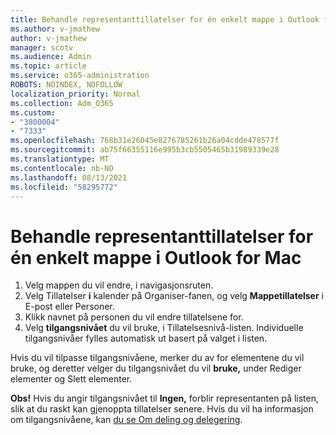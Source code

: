 ```yaml
---
title: Behandle representanttillatelser for én enkelt mappe i Outlook for Mac
ms.author: v-jmathew
author: v-jmathew
manager: scotv
ms.audience: Admin
ms.topic: article
ms.service: o365-administration
ROBOTS: NOINDEX, NOFOLLOW
localization_priority: Normal
ms.collection: Adm_O365
ms.custom:
- "3800004"
- "7333"
ms.openlocfilehash: 768b31e26045e8276785261b26a04cdde478577f
ms.sourcegitcommit: ab75f66355116e995b3cb5505465b31989339e28
ms.translationtype: MT
ms.contentlocale: nb-NO
ms.lasthandoff: 08/13/2021
ms.locfileid: "58295772"
---
```

# <a name="manage-delegate-permissions-for-a-single-folder-in-outlook-for-mac"></a>Behandle representanttillatelser for én enkelt mappe i Outlook for Mac

1. Velg mappen du vil endre, i navigasjonsruten.
2. Velg Tillatelser **i** kalender på Organiser-fanen, og velg **Mappetillatelser** i E-post eller Personer. 
3. Klikk navnet på personen du vil endre tillatelsene for.
4. Velg **tilgangsnivået** du vil bruke, i Tillatelsesnivå-listen. Individuelle tilgangsnivåer fylles automatisk ut basert på valget i listen.

Hvis du vil tilpasse tilgangsnivåene, merker du av for elementene du vil bruke, og deretter velger du tilgangsnivået du vil **bruke,** under Rediger elementer og Slett elementer.

**Obs!** Hvis du angir tilgangsnivået til **Ingen,** forblir representanten på listen, slik at du raskt kan gjenoppta tillatelser senere. Hvis du vil ha informasjon om tilgangsnivåene, kan [du se Om deling og delegering](https://support.microsoft.com/office/options-for-sharing-and-delegating-folders-in-outlook-for-mac-480d8054-68ce-4150-ba1e-b9b7f2fc4ce5).
